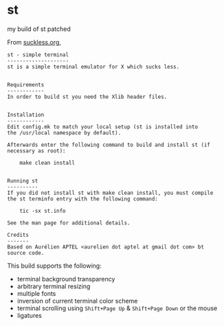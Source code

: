 # st
my build of st patched

From [suckless.org](https://st.suckless.org),

```
st - simple terminal
--------------------
st is a simple terminal emulator for X which sucks less.


Requirements
------------
In order to build st you need the Xlib header files.


Installation
------------
Edit config.mk to match your local setup (st is installed into
the /usr/local namespace by default).

Afterwards enter the following command to build and install st (if
necessary as root):

    make clean install


Running st
----------
If you did not install st with make clean install, you must compile
the st terminfo entry with the following command:

    tic -sx st.info

See the man page for additional details.

Credits
-------
Based on Aurélien APTEL <aurelien dot aptel at gmail dot com> bt source code.
```

This build supports the following:

- terminal background transparency
- arbitrary terminal resizing
- multiple fonts
- inversion of current terminal color scheme
- terminal scrolling using `Shift+Page Up` &amp; `Shift+Page Down` or the mouse
- ligatures
